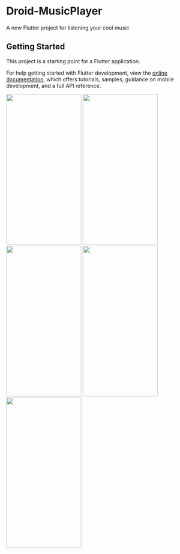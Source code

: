 # Droid-MusicPlayer

A new Flutter project for listening your cool music

## Getting Started

This project is a starting point for a Flutter application.

For help getting started with Flutter development, view the
[online documentation](https://docs.flutter.dev/), which offers tutorials,
samples, guidance on mobile development, and a full API reference.

<img src="https://user-images.githubusercontent.com/57621833/221381672-1c8f8247-9476-4d87-a1b2-1dde718adf41.png" data-canonical-src="https://user-images.githubusercontent.com/57621833/221381672-1c8f8247-9476-4d87-a1b2-1dde718adf41.png" width="200" height="400" />
<img src="https://user-images.githubusercontent.com/57621833/221381678-121aaf66-77cb-44bc-a6ef-be2eaeb3d0b8.png" data-canonical-src="https://user-images.githubusercontent.com/57621833/221381678-121aaf66-77cb-44bc-a6ef-be2eaeb3d0b8.png" width="200" height="400" />
<img src="https://user-images.githubusercontent.com/57621833/221381682-19fb4d04-65be-472e-ab9d-e03c1f8c9a26.png" data-canonical-src="https://user-images.githubusercontent.com/57621833/221381682-19fb4d04-65be-472e-ab9d-e03c1f8c9a26.png" width="200" height="400" />
<img src="https://user-images.githubusercontent.com/57621833/221381684-a7a2bde7-0606-4efd-883a-85477974dc1c.png" data-canonical-src="https://user-images.githubusercontent.com/57621833/221381684-a7a2bde7-0606-4efd-883a-85477974dc1c.png" width="200" height="400" />
<img src="https://user-images.githubusercontent.com/57621833/221381688-946ec5cb-be29-4216-9f39-2679ae171c6e.png" data-canonical-src="https://user-images.githubusercontent.com/57621833/221381688-946ec5cb-be29-4216-9f39-2679ae171c6e.png" width="200" height="400" />

